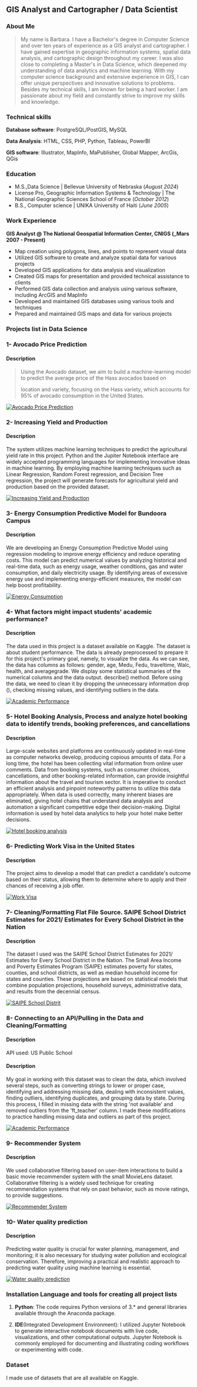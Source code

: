 ## GIS Analyst and Cartographer / Data Scientist
### About Me
> My name is Barbara. I have a Bachelor's degree in Computer Science and over ten years of experience as a GIS analyst and cartographer. I have gained expertise in geographic information systems, spatial data analysis, and cartographic design throughout my career. I was also close to completing a Master's in Data Science, which deepened my understanding of data analytics and machine learning. With my computer science background and extensive experience in GIS, I can offer unique perspectives and innovative solutions to problems. Besides my technical skills, I am known for being a hard worker. I am passionate about my field and constantly strive to improve my skills and knowledge.

### Technical skills
**Database software**: PostgreSQL/PostGIS, MySQL 

**Data Analysis**: HTML, CSS, PHP, Python, Tableau, PowerBI

**GIS software**: Illustrator, MapInfo, MaPublisher, Global Mapper, ArcGis, QGis

### Education
- M.S.,Data Science | Bellevue University of Nebraska (_August 2024_)							       		
- License Pro, Geographic Information Systems & Technology	| The National Geographic Sciences School of France (_October 2012_)	 	   		
- B.S., Computer science | UNIKA University of Haiti (_June 2005_)

### Work Experience
**GIS Analyst @ The National Geospatial Information Center, CNIGS (_Mars 2007 - Present)**
- Map creation using polygons, lines, and points to represent visual data
- Utilized GIS software to create and analyze spatial data for various projects
- Developed GIS applications for data analysis and visualization
- Created GIS maps for presentation and provided technical assistance to clients
- Performed GIS data collection and analysis using various software, including ArcGIS and MapInfo
- Developed and maintained GIS databases using various tools and techniques
- Prepared and maintained GIS maps and data for various projects

### Projects list in Data Science 

### 1- Avocado Price Prediction
#### Description
  > Using the Avocado dataset, we aim to build a machine-learning model to predict the average price of the Hass avocados based on
>       
  > location and variety, focusing on the Hass variety, which accounts for 95% of avocado consumption in the United States.

[![Avocado Price Prediction](https://github.com/BarbaJean/BarbaJean.github.io/blob/main/image/Avocado1.png)](https://github.com/BarbaJean/BarbaJean.github.io/tree/main/Avocado%20Price%20Prediction)

### 2- Increasing Yield and Production 
#### Description
The system utilizes machine learning techniques to predict the agricultural yield rate in this project. Python and the Jupiter Notebook interface are widely accepted programming languages for implementing innovative ideas in machine learning. By employing machine learning techniques such as Linear Regression, Random Forest regression, and Decision Tree regression, the project will generate forecasts for agricultural yield and production based on the provided dataset.

[![Increasing Yield and Production](https://github.com/BarbaJean/BarbaJean.github.io/blob/main/image/Crop-Yield-Forecasting-Teaser.jpg)](https://github.com/BarbaJean/BarbaJean.github.io/tree/main/Increasing%20Yield)


### 3- Energy Consumption Predictive Model for Bundoora Campus
#### Description
We are developing an Energy Consumption Predictive Model using regression modeling to improve energy efficiency and reduce operating costs. This model can predict numerical values by analyzing historical and real-time data, such as energy usage, weather conditions, gas and water consumption, and daily electricity usage. By identifying areas of excessive energy use and implementing energy-efficient measures, the model can help boost profitability.

[![Energy Consumption](https://github.com/BarbaJean/BarbaJean.github.io/blob/main/image/energy.jpg)](https://github.com/BarbaJean/BarbaJean.github.io/tree/main/Increasing%20Yield)

### 4- What factors might impact students' academic performance?
#### Description
The data used in this project is a dataset available on Kaggle. The dataset is about student performance. The data is already preprocessed to prepare it for this project's primary goal, namely, to visualize the data. As we can see, the data has columns as follows: gender, age, Medu, Fedu, traveltime, Walc, health, and averagegrade. We display some statistical summaries of the numerical columns and the data output. describe() method. Before using the data, we need to clean it by dropping the unnecessary information drop (), checking missing values, and identifying outliers in the data. 

[![Academic Performance](https://github.com/BarbaJean/BarbaJean.github.io/blob/main/image/performance_aca.png)](https://github.com/BarbaJean/BarbaJean.github.io/tree/main/academic%20performance)

### 5- Hotel Booking Analysis, Process and analyze hotel booking data to identify trends, booking preferences, and cancellations
#### Description
Large-scale websites and platforms are continuously updated in real-time as computer networks develop, producing copious amounts of data. For a long time, the hotel has been collecting vital information from online user comments. Data from booking systems, such as consumer choices, cancellations, and other booking-related information, can provide insightful information about the travel and tourism sector. It is imperative to conduct an efficient analysis and pinpoint noteworthy patterns to utilize this data appropriately. When data is used correctly, many inherent biases are eliminated, giving hotel chains that understand data analysis and automation a significant competitive edge their decision-making. Digital information is used by hotel data analytics to help your hotel make better decisions.

[![Hotel booking analysis](https://github.com/BarbaJean/BarbaJean.github.io/blob/main/image/hotel.png)](https://github.com/BarbaJean/BarbaJean.github.io/tree/main/Increasing%20Yield)

### 6- Predicting Work Visa in the United States
#### Description
The project aims to develop a model that can predict a candidate's outcome based on their status, allowing them to determine where to apply and their chances of receiving a job offer.

[![Work Visa](https://github.com/BarbaJean/BarbaJean.github.io/blob/main/image/visa.png)](https://github.com/BarbaJean/BarbaJean.github.io/tree/main/Predicting%20Work%20Visa)

### 7- Cleaning/Formatting Flat File Source. SAIPE School District Estimates for 2021/ Estimates for Every School District in the Nation 
#### Description
The dataset I used was the SAIPE School District Estimates for 2021/ Estimates for Every School District in the Nation. 
The Small Area Income and Poverty Estimates Program (SAIPE) estimates poverty for states, counties, and school districts, as well as median household income for states and counties. These projections are based on statistical models that combine population projections, household surveys, administrative data, and results from the decennial census.

[![SAIPE School Distrit](https://github.com/BarbaJean/BarbaJean.github.io/blob/main/image/school.jpg)](https://github.com/BarbaJean/BarbaJean.github.io/tree/main/SAIPE%20School%20District)

### 8- Connecting to an API/Pulling in the Data and Cleaning/Formatting
#### Description
API used: US Public School 
#### Description
My goal in working with this dataset was to clean the data, which involved several steps, such as converting strings to lower or proper case, identifying and addressing missing data, dealing with inconsistent values, finding outliers, identifying duplicates, and grouping data by state. During this process, I filled in missing data with the string 'not available' and removed outliers from the 'ft_teacher' column. I made these modifications to practice handling missing data and outliers as part of this project.

[![Academic Performance](https://github.com/BarbaJean/BarbaJean.github.io/blob/main/image/school2.png)](https://github.com/BarbaJean/BarbaJean.github.io/tree/main/US%20Public%20School)


### 9- Recommender System
#### Description
We used collaborative filtering based on user-item interactions to build a basic movie recommender system with the small MovieLens dataset. Collaborative filtering is a widely used technique for creating recommendation systems that rely on past behavior, such as movie ratings, to provide suggestions.

[![Recommender System](https://github.com/BarbaJean/BarbaJean.github.io/blob/main/image/recommemdation.png)](https://github.com/BarbaJean/BarbaJean.github.io/tree/main/Recommendation%20System)

### 10- Water quality prediction
#### Description
Predicting water quality is crucial for water planning, management, and monitoring; it is also necessary for studying water pollution and ecological conservation. Therefore, improving a practical and realistic approach to predicting water quality using machine learning is essential.

[![Water quality prediction](https://github.com/BarbaJean/BarbaJean.github.io/blob/main/image/Water.png)](https://github.com/BarbaJean/BarbaJean.github.io/tree/main/Water%20Quality)


### Installation Language and tools for creating all project lists
1. **Python**: The code requires Python versions of 3.* and general libraries available through the Anaconda package. 

2. **IDE**(Integrated Development Environment): I utilized Jupyter Notebook to generate interactive notebook documents with live code, visualizations, and other computational outputs. Jupyter Notebook is commonly employed for documenting and illustrating coding workflows or experimenting with code.

### Dataset 
I made use of datasets that are all available on Kaggle.





